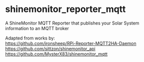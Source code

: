 # shinemonitor_reporter_mqtt
A ShineMonitor MQTT Reporter that publishes your Solar System information to an MQTT broker

Adapted from works by:  
https://github.com/ironsheep/RPi-Reporter-MQTT2HA-Daemon  
https://github.com/sittzon/shinemonitor_api  
https://github.com/MysterX83/shinemonitor_mqtt  
